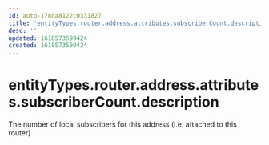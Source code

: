 ```yaml
---
id: auto-178da8122c0331827
title: 'entityTypes.router.address.attributes.subscriberCount.description'
desc: ''
updated: 1618573599424
created: 1618573599424
---
```

# entityTypes.router.address.attributes.subscriberCount.description

The number of local subscribers for this address (i.e. attached to this router)